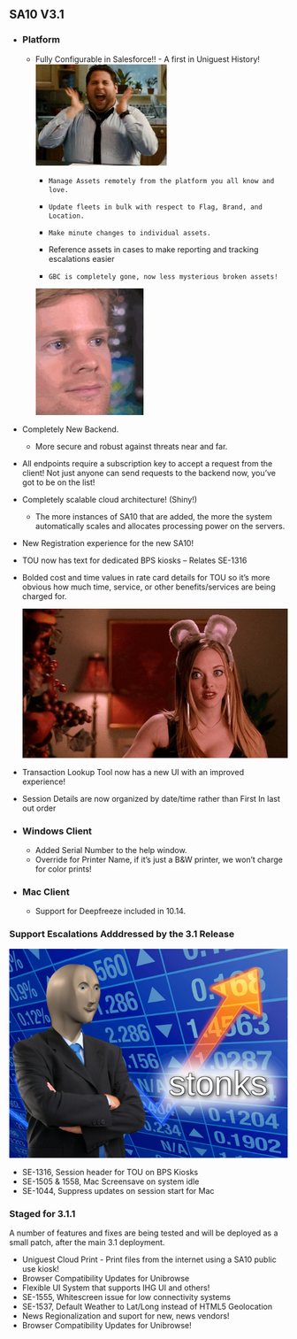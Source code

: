 ## SA10 V3.1
*	### Platform
    *	Fully Configurable in Salesforce!! - A first in Uniguest History!  ![Jonah Hill Screaming](JonahHillScreaming.gif)
        *	  Manage Assets remotely from the platform you all know and love.
        *	  Update fleets in bulk with respect to Flag, Brand, and Location.
        *	  Make minute changes to individual assets.
        *   Reference assets in cases to make reporting and tracking escalations easier
        *	  GBC is completely gone, now less mysterious broken assets! 
        ![Blink Blink](BlinkBlink.gif)
   *	Completely New Backend.  
         *   More secure and robust against threats near and far.
   *	All endpoints require a subscription key to accept a request from the client! Not just anyone can send requests to the backend now, you’ve got to be on the list!  
   * Completely scalable cloud architecture! (Shiny!) 
        *	The more instances of SA10 that are added, the more the system automatically scales and allocates processing power on the servers.
   *	New Registration experience for the new SA10!
   *	TOU now has text for dedicated BPS kiosks – Relates SE-1316
   *	Bolded cost and time values in rate card details for TOU so it’s more obvious how much time, service, or other benefits/services are being charged for.
         
         ![Duh](Duh!.gif)
   *	Transaction Lookup Tool now has a new UI with an improved experience! 
   * Session Details are now organized by date/time rather than First In last out order  



*	### Windows Client
    *	Added Serial Number to the help window.
    *	Override for Printer Name, if it’s just a B&W printer, we won’t charge for color prints!


*	### Mac Client
    *	Support for Deepfreeze included in 10.14.

### Support Escalations Adddressed by the 3.1 Release
![Stonks](Stonks.png)
* SE-1316, Session header for TOU on BPS Kiosks
* SE-1505 & 1558, Mac Screensave on system idle
* SE-1044, Suppress updates on session start for Mac


### Staged for 3.1.1
A number of features and fixes are being tested and will be deployed as a small patch, after the main 3.1 deployment. 

* Uniguest Cloud Print - Print files from the internet using a SA10 public use kiosk!
* Browser Compatibility Updates for Unibrowse
* Flexible UI System that supports IHG UI and others!
* SE-1555, Whitescreen issue for low connectivity systems
* SE-1537, Default Weather to Lat/Long instead of HTML5 Geolocation
* News Regionalization and suport for new, news vendors!
* Browser Compatibility Updates for Unibrowse!


